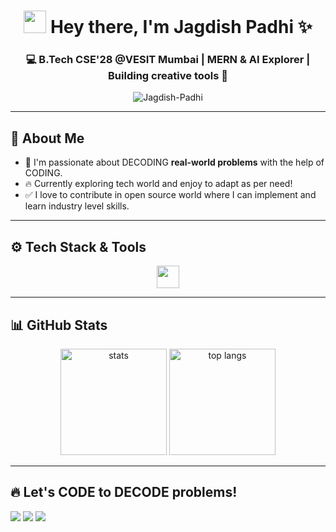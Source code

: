 <h1 align="center">
   <img src="https://media.giphy.com/media/hvRJCLFzcasrR4ia7z/giphy.gif" width="36px"> Hey there, I'm Jagdish Padhi
  ✨
</h1>



<h3 align="center"> 💻 B.Tech CSE'28 @VESIT Mumbai | MERN & AI Explorer | Building creative tools 🚀</h3>

<p align="center">
  <img src="https://komarev.com/ghpvc/?username=Jagdish-Padhi&label=Profile%20views&color=0e75b6&style=flat" alt="Jagdish-Padhi" />
</p>

---

## 🧠 About Me

- 🎯 I'm passionate about DECODING **real-world problems** with the help of CODING.
- 🔥 Currently exploring tech world and enjoy to adapt as per need!
- ✅ I love to contribute in open source world where I can implement and learn industry level skills.

---

## ⚙️ Tech Stack & Tools
<p align="center">
  <img src="https://skillicons.dev/icons?i=js,mongodb,express,react,nodejs,tailwindcss,git,vscode" height="36" />
</p>

---

## 📊 GitHub Stats

<p align="center">
  <img src="https://github-readme-stats.vercel.app/api?username=Jagdish-Padhi&show_icons=true&theme=radical" alt="stats" height="170">
  <img src="https://github-readme-stats.vercel.app/api/top-langs/?username=Jagdish-Padhi&layout=compact&theme=radical" alt="top langs" height="170">
</p>



---

## 🔥 Let's CODE to DECODE problems!

<p>
  <a href="https://www.linkedin.com/in/jagdish-padhi/" target="_blank"><img src="https://img.shields.io/badge/LinkedIn-%230077B5.svg?style=for-the-badge&logo=linkedin&logoColor=white" /></a>
  <a href="https://github.com/Jagdish-Padhi" target="_blank"><img src="https://img.shields.io/badge/GitHub-%23121011.svg?style=for-the-badge&logo=github&logoColor=white" /></a>
  <a href="mailto:hackerxjagdish9@gmail.com"><img src="https://img.shields.io/badge/Email-D14836?style=for-the-badge&logo=gmail&logoColor=white"/></a>

</p>


